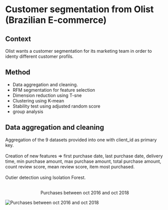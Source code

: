 # Customer segmentation from Olist (Brazilian E-commerce)

## Context

Olist wants a customer segmentation for its marketing team in order to identy different customer profils.

## Method

- Data aggregation and cleaning.
- RFM segmentation for feature selection 
- Dimension reduction using T-sne
- Clustering using K-mean
- Stability test using adjusted random score
- group analysis

## Data aggregation and cleaning

Aggregation of the 9 datasets provided into one with client_id as primary key. <br/><br/>
Creation of new features => first purchase date, last purchase date, delivery time, min purchase amount, max purchase amount, total purchase amount, count review score, mean review score, item most purchased. <br/><br/>
Outier detection using Isolation Forest.<br/><br/>

<p align=center>Purchases between oct 2016 and oct 2018</p>

![Purchases between oct 2016 and oct 2018](https://github.com/AlexandreLarget/data_scientist_projects/blob/master/4%20Segmentation%20clientele%20-%20unsupervised%20clustering/Images/repartition_des_donn%C3%A9es_dans_le_temps.png?raw=true)
